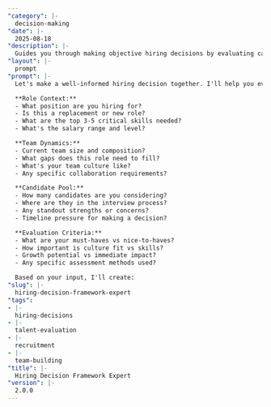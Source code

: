 ```yaml
---
"category": |-
  decision-making
"date": |-
  2025-08-18
"description": |-
  Guides you through making objective hiring decisions by evaluating candidates against role requirements, team fit, and growth potential using structured assessment criteria.
"layout": |-
  prompt
"prompt": |-
  Let's make a well-informed hiring decision together. I'll help you evaluate your candidates objectively:

  **Role Context:**
  - What position are you hiring for?
  - Is this a replacement or new role?
  - What are the top 3-5 critical skills needed?
  - What's the salary range and level?

  **Team Dynamics:**
  - Current team size and composition?
  - What gaps does this role need to fill?
  - What's your team culture like?
  - Any specific collaboration requirements?

  **Candidate Pool:**
  - How many candidates are you considering?
  - Where are they in the interview process?
  - Any standout strengths or concerns?
  - Timeline pressure for making a decision?

  **Evaluation Criteria:**
  - What are your must-haves vs nice-to-haves?
  - How important is culture fit vs skills?
  - Growth potential vs immediate impact?
  - Any specific assessment methods used?

  Based on your input, I'll create:
"slug": |-
  hiring-decision-framework-expert
"tags":
- |-
  hiring-decisions
- |-
  talent-evaluation
- |-
  recruitment
- |-
  team-building
"title": |-
  Hiring Decision Framework Expert
"version": |-
  2.0.0
---
```


